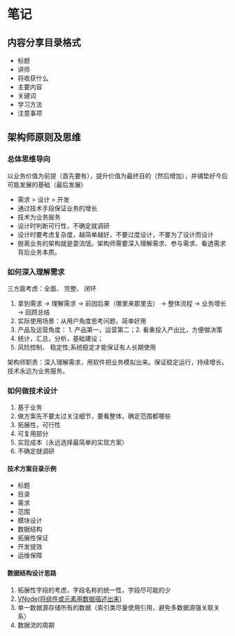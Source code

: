 # 笔记

## 内容分享目录格式

- 标题
- 讲师
- 将收获什么
- 主要内容
- 关键词
- 学习方法
- 注意事项

## 架构师原则及思维

### 总体思维导向

以业务价值为前提（首先要有），提升价值为最终目的（然后增加），并铺垫好今后可能发展的基础（最后发展）

- 需求 > 设计 > 开发
- 通过技术手段保证业务的增长
- 技术为业务服务
- 设计时判断可行性，不确定就调研
- 设计时要考虑复杂度，越简单越好，不要过度设计，不要为了设计而设计
- 脱离业务的架构就是耍流氓。架构师需要深入理解需求、参与需求、看透需求背后业务本质。

### 如何深入理解需求

三方面考虑：全面、 完整、 闭环

1. 拿到需求 -> 理解需求 -> 前因后果（哪里来那里去） -> 整体流程 -> 业务增长 -> 回顾总结
2. 实际使用场景：从用户角度思考问题，简单好用
3. 产品及运营角度： 1. 产品第一，运营第二；2. 看重投入产出比，方便做决策
4. 统计，汇总，分析，基础建设；
5. 风险控制、 稳定性;系统稳定才能保证有人长期使用

架构师职责：深入理解需求，用软件把业务模拟出来。保证稳定运行，持续增长。技术永远为业务服务。

### 如何做技术设计

1. 基于业务
2. 做方案先不要太过关注细节，要看整体，确定范围都哪些
3. 拓展性，可行性
4. 可复用部分
5. 实现成本（永远选择最简单的实现方案）
6. 不确定就调研

#### 技术方案目录示例

- 标题
- 目录
- 需求
- 范围
- 模块设计
- 数据结构
- 拓展性保证
- 开发提效
- 运维保障

#### 数据结构设计思路

1. 拓展性字段的考虑，字段名称的统一性，字段尽可能的少
2. [VNode(将组件或元素用数据描述出来)](https://cn.vuejs.org/v2/guide/render-function.html)
3. 单一数据源存储所有的数据（索引类尽量使用引用，避免多数据源强关联关系）
4. 数据流的周期
